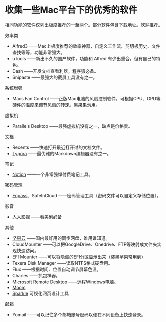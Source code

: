# 收集一些Mac平台下的优秀的软件

相同功能的软件仅列出极度推荐的一至两个。部分软件包含下载地址。欢迎推荐。

效率类

* Alfred3 ——Mac上极度推荐的效率神器，自定义工作流、剪切板历史、文件查找等等，功能非常强大。
* uTools ——新出不久的国产软件，功能和 Alfred 有少出重合，但有自己的特色。
* Dash ——开发文档查看利器，程序猿必备。
* Snipaste ——最强大的截屏工具没有之一。

系统增强

* Macs Fan Control ——正版Mac电脑的风扇控制软件，可根据CPU、GPU等硬件的温度来调节风扇的转速。黑果果勿用。

虚拟机

* Parallels Desktop ——最强虚拟机没有之一，缺点是价格贵。

文档

* Recents ——快速打开最近打开过的文档文件。
* [Typora](https://typora.io/) ——最优雅的Markdown编辑器没有之一。

笔记

* [Notion](https://www.notion.so/) ——一个非常强悍付费笔记工具。

密码管理

* [Enpass](https://www.enpass.io/)、SafeInCloud ——密码管理工具（密码文件可以自定义存储位置）。

影音

* [人人影视](http://app.rrysapp.com/) ——看美剧必备

其他

* [坚果云](https://www.jianguoyun.com/) ——国内最好用的同步网盘，谁用谁知道。
* CloudMounter ——可以把GoogleDrive、Onedrive、FTP等映射成文件夹实现快速访问。
* EFI Mounter ——可以将隐藏的EFI分区显示出来（装黑苹果常用到）
* Texera Disk Manager ——读取NTFS格式硬盘用。
* Flux ——根据时间、位置自动调节屏幕色温。
* Charles ——抓包神器。
* Microsoft Remote Desktop ——远程Windows电脑。
* [Moom](http://www.sdifen.com/moom328.html)
* [Sparkle](https://www.macdu.org/17487.html) 可视化网页设计工具

邮箱

- Yomail ——可以记住多个邮箱账号密码以便在不同设备上快速登录。